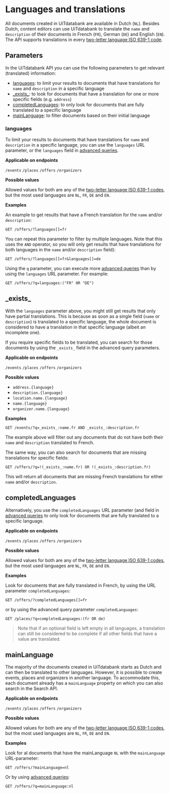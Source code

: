 # Languages and translations

All documents created in UiTdatabank are available in Dutch (`NL`). Besides Dutch, content editors can use UiTdatabank to translate the `name` and `description` of their documents in French (`FR`), German (`DE`) and English (`EN`). The API supports translations in every [two-letter language ISO 639-1 code](https://en.wikipedia.org/wiki/List_of_ISO_639-1_codes).

## Parameters

In the UiTdatabank API you can use the following parameters to get relevant (translated) information:
* [languages](#languages): to limit your results to documents that have translations for `name` and `description` in a specific language
* [\_exists\_](#\_exists\_): to look for documents that have a translation for one or more specific fields (e.g. `address`)
* [completedLanguages](#completedLanguages): to only look for documents that are fully translated to a specific language
* [mainLanguage](#mainLanguage): to filter documents based on their initial language

### languages

To limit your results to documents that have translations for `name` and `description` in a specific language, you can use the `languages` URL parameter, or the `languages` field in [advanced queries](../advanced/advanced-queries.md).

**Applicable on endpoints**

`/events` `/places` `/offers` `/organizers`

**Possible values**

Allowed values for both are any of the [two-letter language ISO 639-1 codes](https://en.wikipedia.org/wiki/List_of_ISO_639-1_codes), but the most used languages are `NL`, `FR`, `DE` and `EN`.

**Examples**

An example to get results that have a French translation for the `name` and/or `description`:

```http
GET /offers/?languages[]=fr
```

You can repeat this parameter to filter by multiple languages. Note that this uses the `AND` operator, so you will only get results that have translations for both languages in the `name` and/or `description` field):

```http
GET /offers/?languages[]=fr&languages[]=de
```

Using the `q` parameter, you can execute more [advanced queries](../advanced/advanced-queries.md) than by using the `languages` URL parameter. For example:

```http
GET /offers/?q=languages:("FR" OR "DE")
```

## \_exists\_

With the `languages` parameter above, you might still get results that only have partial translations. This is because as soon as a single field (`name` or `description`) is translated to a specific language, the whole document is considered to have a translation in that specific language \(albeit an incomplete one\).

If you require specific fields to be translated, you can search for those documents by using the `_exists_` field in the advanced query parameters.

**Applicable on endpoints**

`/events` `/places` `/offers` `/organizers`

**Possible values**

* `address.{language}`
* `description.{language}`
* `location.name.{language}`
* `name.{language}`
* `organizer.name.{language}`

**Examples**

```http
GET /events/?q=_exists_:name.fr AND _exists_:description.fr
```

The example above will filter out any documents that do not have both their `name` and `description` translated to French.

The same way, you can also search for documents that are missing translations for specific fields:

```http
GET /offers/?q=!(_exists_:name.fr) OR !(_exists_:description.fr)
```

This will return all documents that are missing French translations for either `name` and/or `description`.

## completedLanguages

Alternatively, you use the `completedLanguages` URL parameter \(and field in [advanced queries](../advanced/advanced-queries.md) to only look for documents that are fully translated to a specific language.

**Applicable on endpoints**

`/events` `/places` `/offers` `/organizers`

**Possible values**

Allowed values for both are any of the [two-letter language ISO 639-1 codes](https://en.wikipedia.org/wiki/List_of_ISO_639-1_codes), but the most used languages are `NL`, `FR`, `DE` and `EN`.

**Examples**

Look for documents that are fully translated in French, by using the URL parameter `completedLanguages`:

```http
GET /offers/?completedLanguages[]=fr
```

or by using the advanced query parameter `completedLanguages`:

```http
GET /places/?q=completedLanguages:(fr OR de)
```

> Note that if an optional field is left empty in all languages, a translation can still be considered to be complete if all other fields that have a value are translated.

## mainLanguage

The majority of the documents created in UiTdatabank starts as Dutch and can then be translated to other languages. However, it is possible to create events, places and organizers in another language. To accommodate this, each document already has a `mainLanguage` property on which you can also search in the Search API.

**Applicable on endpoints**

`/events` `/places` `/offers` `/organizers`

**Possible values**

Allowed values for both are any of the [two-letter language ISO 639-1 codes](https://en.wikipedia.org/wiki/List_of_ISO_639-1_codes), but the most used languages are `NL`, `FR`, `DE` and `EN`.

**Examples**

Look for al documents that have the mainLanguage `NL` with the `mainLanguage` URL-parameter:

```http
GET /offers/?mainLanguage=nl
```

Or by using [advanced queries](../advanced/advanced-queries.md):

```http
GET /offers/?q=mainLanguage:nl
```
